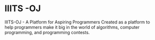 # IIITS -OJ

IIITS-OJ - A Platform for Aspiring Programmers
Created as a platform to help programmers make it big in the world of algorithms, computer programming, and programming contests.
